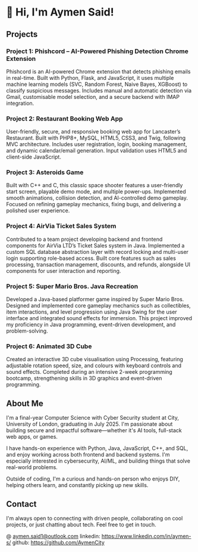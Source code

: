 # 👋 Hi, I'm Aymen Said!

## Projects
### Project 1: Phishcord – AI-Powered Phishing Detection Chrome Extension
Phishcord is an AI-powered Chrome extension that detects phishing emails in real-time. Built with Python, Flask, and JavaScript, it uses multiple machine learning models (SVC, Random Forest, Naive Bayes, XGBoost) to classify suspicious messages. Includes manual and automatic detection via Gmail, customisable model selection, and a secure backend with IMAP integration.

### Project 2: Restaurant Booking Web App
User-friendly, secure, and responsive booking web app for Lancaster’s Restaurant. Built with PHP8+, MySQL, HTML5, CSS3, and Twig, following MVC architecture. Includes user registration, login, booking management, and dynamic calendar/email generation. Input validation uses HTML5 and client-side JavaScript.

### Project 3: Asteroids Game
Built with C++ and C, this classic space shooter features a user-friendly start screen, playable demo mode, and multiple power-ups. Implemented smooth animations, collision detection, and AI-controlled demo gameplay. Focused on refining gameplay mechanics, fixing bugs, and delivering a polished user experience.

### Project 4: AirVia Ticket Sales System
Contributed to a team project developing backend and frontend components for AirVia LTD’s Ticket Sales system in Java. Implemented a custom SQL database abstraction layer with record locking and multi-user login supporting role-based access. Built core features such as sales processing, transaction management, discounts, and refunds, alongside UI components for user interaction and reporting.

### Project 5: Super Mario Bros. Java Recreation
Developed a Java-based platformer game inspired by Super Mario Bros. Designed and implemented core gameplay mechanics such as collectibles, item interactions, and level progression using Java Swing for the user interface and integrated sound effects for immersion. This project improved my proficiency in Java programming, event-driven development, and problem-solving.

### Project 6: Animated 3D Cube
Created an interactive 3D cube visualisation using Processing, featuring adjustable rotation speed, size, and colours with keyboard controls and sound effects. Completed during an intensive 2-week programming bootcamp, strengthening skills in 3D graphics and event-driven programming.

## About Me
I'm a final-year Computer Science with Cyber Security student at City, University of London, graduating in July 2025. I'm passionate about building secure and impactful software—whether it's AI tools, full-stack web apps, or games.

I have hands-on experience with Python, Java, JavaScript, C++, and SQL, and enjoy working across both frontend and backend systems. I'm especially interested in cybersecurity, AI/ML, and building things that solve real-world problems.

Outside of coding, I'm a curious and hands-on person who enjoys DIY, helping others learn, and constantly picking up new skills.

## Contact
I'm always open to connecting with driven people, collaborating on cool projects, or just chatting about tech. Feel free to get in touch.

@ aymen.said1@outlook.com
linkedin: https://www.linkedin.com/in/aymen-s/
github: https://github.com/AymenCity
